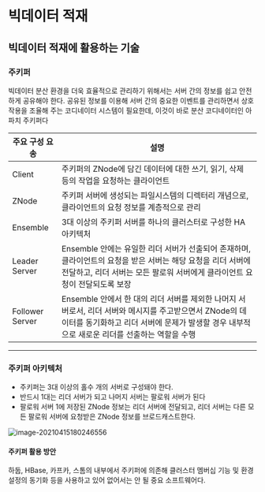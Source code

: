 # 빅데이터 적재

## 빅데이터 적재에 활용하는 기술

### 주키퍼

빅데이터 분산 환경을 더욱 효율적으로 관리하기 위해서는 서버 간의 정보를 쉽고 안전하게 공유해야 한다. 공유된 정보를 이용해 서버 간의 중요한 이벤트를 관리하면서 상호작용을 조율해 주는 코디네이터 시스템이 필요한데, 이것이 바로 분산 코디네이터인 아파치 주키퍼다

| 주요 구성 요송  | 설명                                                         |
| --------------- | ------------------------------------------------------------ |
| Client          | 주키퍼의 ZNode에 담긴 데이터에 대한 쓰기, 읽기, 삭제 등의 작업을 요청하는 클라이언트 |
| ZNode           | 주키퍼 서버에 생성되는 파일시스템의 디렉터리 개념으로, 클라이언트의 요청 정보를 계층적으로 관리 |
| Ensemble        | 3대 이상의 주키퍼 서버를 하나의 클러스터로 구성한 HA 아키텍처 |
| Leader Server   | Ensemble 안에는 유일한 리더 서버가 선출되어 존재하며, 클라이언트의 요청을 받은 서버는 해당 요청을 리더 서버에 전달하고, 리더 서버는 모든 팔로워 서버에게 클라이언트 요청이 전달되도록 보장 |
| Follower Server | Ensemble 안에서 한 대의 리더 서버를 제외한 나머지 서버로서, 리더 서버와 메시지를 주고받으면서 ZNode의 데이터를 동기화하고 리더 서버에 문제가 발생할 경우 내부적으로 새로운 리더를 선출하는 역할을 수행 |



---

### 주키퍼 아키텍처

- 주키퍼는 3대 이상의 홀수 개의 서버로 구성돼야 한다.
- 반드시 1대는 리더 서버가 되고 나머지 서버는 팔로워 서버가 된다
- 팔로워 서버 1에 저장된 ZNode 정보는 리더 서버에 전달되고, 리더 서버는 다른 모든 팔로워 서버에 요청받은 ZNode 정보를 브로드캐스트한다.

![image-20210415180246556](C:\Users\Chorlock\AppData\Roaming\Typora\typora-user-images\image-20210415180246556.png)



#### 주키퍼 활용 방안

하둡, HBase, 카프카, 스톰의 내부에서 주키퍼에 의존해 클러스터 멤버십 기능 및 환경설정의 동기화 등을 사용하고 있어 없어서는 안 될 중요 소프트웨어다.

